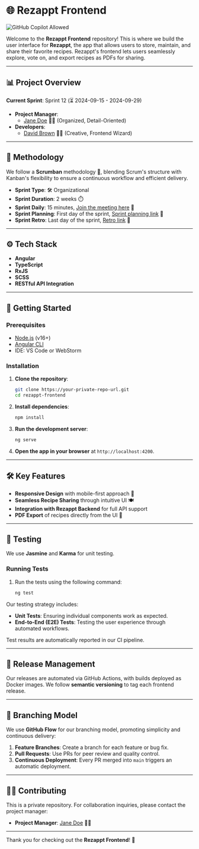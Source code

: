 # 🌐 Rezappt Frontend

![GitHub Copilot Allowed](https://img.shields.io/badge/GitHub%20Copilot-Allowed-brightgreen?logo=github)

Welcome to the **Rezappt Frontend** repository! This is where we build the user interface for **Rezappt**, the app that allows users to store, maintain, and share their favorite recipes. Rezappt's frontend lets users seamlessly explore, vote on, and export recipes as PDFs for sharing.

---

## 📊 Project Overview

**Current Sprint**: Sprint 12 (⏳ 2024-09-15 - 2024-09-29)

- **Project Manager**:
  - [Jane Doe](https://fake-link/jane) 👩‍💼 (Organized, Detail-Oriented)
- **Developers**:
  - [David Brown](https://fake-link/david) 👨‍💻 (Creative, Frontend Wizard)

---

## 📝 Methodology

We follow a **Scrumban** methodology 📝, blending Scrum's structure with Kanban's flexibility to ensure a continuous workflow and efficient delivery.

- **Sprint Type**: 🛠️ Organizational
- **Sprint Duration**: 2 weeks ⏱️  
- **Sprint Daily**: 15 minutes, [Join the meeting here](https://teams.microsoft.com/fake-link) 💬  
- **Sprint Planning**: First day of the sprint, [Sprint planning link](https://teams.microsoft.com/fake-link) 📅  
- **Sprint Retro**: Last day of the sprint, [Retro link](https://teams.microsoft.com/fake-link) 🔄  

---

## ⚙️ Tech Stack

- **Angular**
- **TypeScript**
- **RxJS**
- **SCSS**
- **RESTful API Integration**

---

## 🚀 Getting Started

### Prerequisites

- [Node.js](https://nodejs.org/en/download/) (v16+)
- [Angular CLI](https://angular.io/cli)
- IDE: VS Code or WebStorm

### Installation

1. **Clone the repository**:
   ```bash
   git clone https://your-private-repo-url.git
   cd rezappt-frontend
   ```

2. **Install dependencies**:
   ```bash
   npm install
   ```

3. **Run the development server**:
   ```bash
   ng serve
   ```

4. **Open the app in your browser** at `http://localhost:4200`.

---

## 🛠️ Key Features

- **Responsive Design** with mobile-first approach 📱
- **Seamless Recipe Sharing** through intuitive UI 🍽️
- **Integration with Rezappt Backend** for full API support
- **PDF Export** of recipes directly from the UI 📄

---

## 🧪 Testing

We use **Jasmine** and **Karma** for unit testing.

### Running Tests

1. Run the tests using the following command:
   ```bash
   ng test
   ```

Our testing strategy includes:

- **Unit Tests**: Ensuring individual components work as expected.
- **End-to-End (E2E) Tests**: Testing the user experience through automated workflows.

Test results are automatically reported in our CI pipeline.

---

## 🚀 Release Management

Our releases are automated via GitHub Actions, with builds deployed as Docker images. We follow **semantic versioning** to tag each frontend release.

---

## 🔀 Branching Model

We use **GitHub Flow** for our branching model, promoting simplicity and continuous delivery:

1. **Feature Branches**: Create a branch for each feature or bug fix.
2. **Pull Requests**: Use PRs for peer review and quality control.
3. **Continuous Deployment**: Every PR merged into `main` triggers an automatic deployment.

---

## 🧑‍💻 Contributing

This is a private repository. For collaboration inquiries, please contact the project manager:

- **Project Manager**: [Jane Doe](https://fake-link/jane) 👩‍💼

---

Thank you for checking out the **Rezappt Frontend**! 🎉
